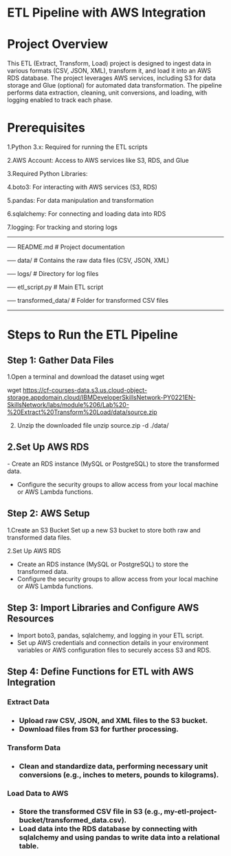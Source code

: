# ETL Pipeline with AWS Integration

# Project Overview
This ETL (Extract, Transform, Load) project is designed to ingest data in various formats (CSV, JSON, XML), transform it, and load it into an AWS RDS database. The project leverages AWS services, including S3 for data storage and Glue (optional) for automated data transformation. The pipeline performs data extraction, cleaning, unit conversions, and loading, with logging enabled to track each phase.

# Prerequisites
1.Python 3.x: Required for running the ETL scripts

2.AWS Account: Access to AWS services like S3, RDS, and Glue

3.Required Python Libraries:

4.boto3: For interacting with AWS services (S3, RDS)

5.pandas: For data manipulation and transformation

6.sqlalchemy: For connecting and loading data into RDS

7.logging: For tracking and storing logs


---------------------------------------------------------------------------

── README.md                  # Project documentation

── data/                      # Contains the raw data files (CSV, JSON, XML)

── logs/                      # Directory for log files

── etl_script.py              # Main ETL script

── transformed_data/          # Folder for transformed CSV files

---------------------------------------------------------------------------

# Steps to Run the ETL Pipeline

<h2> Step 1: Gather Data Files </h2>
1.Open a terminal and download the dataset using wget

wget https://cf-courses-data.s3.us.cloud-object-storage.appdomain.cloud/IBMDeveloperSkillsNetwork-PY0221EN-SkillsNetwork/labs/module%206/Lab%20-%20Extract%20Transform%20Load/data/source.zip


2. Unzip the downloaded file
unzip source.zip -d ./data/

<h2>2.Set Up AWS RDS</h2>
  - Create an RDS instance (MySQL or PostgreSQL) to store the transformed data.

  - Configure the security groups to allow access from your local machine or AWS Lambda functions.


<h2>Step 2: AWS Setup</h2>

1.Create an S3 Bucket
Set up a new S3 bucket  to store both raw and transformed data files.

2.Set Up AWS RDS

 - Create an RDS instance (MySQL or PostgreSQL) to store the transformed data.
 - Configure the security groups to allow access from your local machine or AWS Lambda functions.


<h2>Step 3: Import Libraries and Configure AWS Resources</h2>

- Import boto3, pandas, sqlalchemy, and logging in your ETL script.
- Set up AWS credentials and connection details in your environment variables or AWS configuration files to securely access S3 and RDS.

<h2>Step 4: Define Functions for ETL with AWS Integration</h2>

<h3>Extract Data<h3>

 - Upload raw CSV, JSON, and XML files to the S3 bucket.
 - Download files from S3 for further processing.

<h3>Transform Data<h3>

 - Clean and standardize data, performing necessary unit conversions (e.g., inches to meters, pounds to kilograms).

<h3>Load Data to AWS<h3>

 - Store the transformed CSV file in S3 (e.g., my-etl-project-bucket/transformed_data.csv).
 - Load data into the RDS database by connecting with sqlalchemy and using pandas to write data into a relational table.


